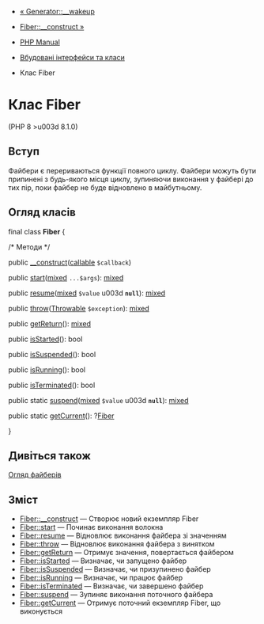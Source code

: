 - [« Generator::\_\_wakeup](generator.wakeup.md)
- [Fiber::\_\_construct »](fiber.construct.md)

- [PHP Manual](index.md)
- [Вбудовані інтерфейси та класи](reserved.interfaces.md)
- Клас Fiber

# Клас Fiber

(PHP 8 \>u003d 8.1.0)

## Вступ

Файбери є перериваються функції повного циклу. Файбери
можуть бути припинені з будь-якого місця циклу, зупиняючи
виконання у файбері до тих пір, поки файбер не буде відновлено в
майбутньому.

## Огляд класів

final class **Fiber** {

/\* Методи \*/

public
[\_\_construct](fiber.construct.md)([callable](language.types.callable.md)
`$callback`)

public
[start](fiber.start.md)([mixed](language.types.declarations.md#language.types.declarations.mixed)
`...$args`):
[mixed](language.types.declarations.md#language.types.declarations.mixed)

public
[resume](fiber.resume.md)([mixed](language.types.declarations.md#language.types.declarations.mixed)
`$value` u003d **`null`**):
[mixed](language.types.declarations.md#language.types.declarations.mixed)

public [throw](fiber.throw.md)([Throwable](class.throwable.md)
`$exception`):
[mixed](language.types.declarations.md#language.types.declarations.mixed)

public [getReturn](fiber.getreturn.md)():
[mixed](language.types.declarations.md#language.types.declarations.mixed)

public [isStarted](fiber.isstarted.md)(): bool

public [isSuspended](fiber.issuspended.md)(): bool

public [isRunning](fiber.isrunning.md)(): bool

public [isTerminated](fiber.isterminated.md)(): bool

public static
[suspend](fiber.suspend.md)([mixed](language.types.declarations.md#language.types.declarations.mixed)
`$value` u003d **`null`**):
[mixed](language.types.declarations.md#language.types.declarations.mixed)

public static [getCurrent](fiber.getcurrent.md)():
?[Fiber](class.fiber.md)

}

## Дивіться також

[Огляд файберів](language.fibers.md)

## Зміст

- [Fiber::\_\_construct](fiber.construct.md) — Створює новий
екземпляр Fiber
- [Fiber::start](fiber.start.md) — Починає виконання волокна
- [Fiber::resume](fiber.resume.md) — Відновлює виконання файбера
зі значенням
- [Fiber::throw](fiber.throw.md) — Відновлює виконання файбера з
винятком
- [Fiber::getReturn](fiber.getreturn.md) — Отримує значення,
повертається файбером
- [Fiber::isStarted](fiber.isstarted.md) — Визначає, чи запущено
файбер
- [Fiber::isSuspended](fiber.issuspended.md) — Визначає,
чи призупинено файбер
- [Fiber::isRunning](fiber.isrunning.md) — Визначає, чи працює
файбер
- [Fiber::isTerminated](fiber.isterminated.md) — Визначає,
чи завершено файбер
- [Fiber::suspend](fiber.suspend.md) — Зупиняє виконання
поточного файбера
- [Fiber::getCurrent](fiber.getcurrent.md) — Отримує поточний
екземпляр Fiber, що виконується
